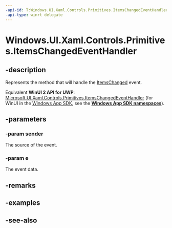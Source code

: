 ```yaml
---
-api-id: T:Windows.UI.Xaml.Controls.Primitives.ItemsChangedEventHandler
-api-type: winrt delegate
---
```

<!-- Delegate syntax.
public delegate void ItemsChangedEventHandler(System.Object sender, Windows.UI.Xaml.Controls.Primitives.ItemsChangedEventArgs e)
-->
# Windows.UI.Xaml.Controls.Primitives.ItemsChangedEventHandler

## -description
Represents the method that will handle the [ItemsChanged](../windows.ui.xaml.controls/itemcontainergenerator_itemschanged.md) event.

Equivalent **WinUI 2 API for UWP**: [Microsoft.UI.Xaml.Controls.Primitives.ItemsChangedEventHandler](/windows/winui/api/microsoft.ui.xaml.controls.primitives.itemschangedeventhandler) (for WinUI in the [Windows App SDK](/windows/apps/windows-app-sdk/), see the **[Windows App SDK namespaces](/windows/windows-app-sdk/api/winrt/)**).

## -parameters
### -param sender
The source of the event.

### -param e
The event data.


## -remarks

## -examples

## -see-also
